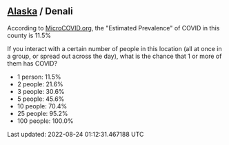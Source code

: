 
## [Alaska](/united-states/alaska) / Denali

According to [MicroCOVID.org](http://microcovid.org),
the "Estimated Prevalence" of COVID in this county is 11.5%

If you interact with a certain number of people in this location
(all at once in a group, or spread out across the day), what is the chance that
1 or more of them has COVID?

- 1 person: 11.5%
- 2 people: 21.6%
- 3 people: 30.6%
- 5 people: 45.6%
- 10 people: 70.4%
- 25 people: 95.2%
- 100 people: 100.0%

Last updated: 2022-08-24 01:12:31.467188 UTC
